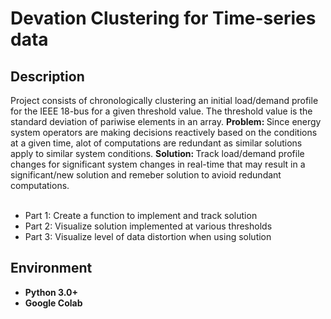 <h1> Devation Clustering for Time-series data </h1>

<h2> Description </h2>
Project consists of chronologically clustering an initial load/demand profile for the IEEE 18-bus for a given threshold value. The threshold value is the standard deviation of pariwise elements in an array. <b> Problem: </b> Since energy system operators are making decisions reactively based on the conditions at a given time, alot of computations are redundant as similar solutions apply to similar system conditions. <b> Solution: </b> Track load/demand profile changes for significant system changes in real-time that may result in a significant/new solution and remeber solution to avioid redundant computations.  

<ul>
  <br/>
  <li> Part 1: Create a function to implement and track solution 
  <li> Part 2: Visualize solution implemented at various thresholds
  <li> Part 3: Visualize level of data distortion when using solution
</ul>

<h2> Environment </h2>
<ul>
  <li><b> Python 3.0+ </b>
  <li><b> Google Colab </b>
</ul>

